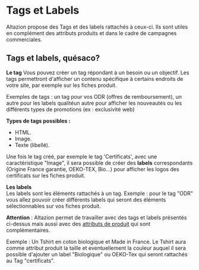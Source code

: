 # Tags et Labels

Altazion propose des Tags et des labels rattachés à ceux-ci. Ils sont utiles en complément des attributs produits et dans le cadre de campagnes commerciales.

## Tags et labels, quésaco? 
**Le tag**
Vous pouvez créer un tag répondant à un besoin ou un objectif. Les tags permettront d'afficher un contenu spécifique à certains endroits de votre site, par exemple sur les fiches produit. 

Exemples de tags : un tag pour vos ODR (offres de remboursement), un autre pour les labels qualitéun autre pour afficher les nouveautés ou les différents types de promotions (ex : exclusivité web)

**Types de tags possibles :** 
- HTML.
- Image.
- Texte (libellé).

Une fois le tag créé, par exemple le tag 'Certificats', avec une caractéristique "Image", il sera possible de créer des **labels** correspondants (Origine France garantie, OEKO-TEX, Bio...) pour afficher les logos des certificats sur les fiches produit. 

**Les labels**  
Les labels sont les éléments rattachés à un tag. 
Exemple : pour le tag "ODR" vous allez pouvoir créer différents labels qui seront des éléments sélectionnables sur vos fiches produit.

**Attention** : Altazion permet de travailler avec des tags et labels présentés ci-dessus mais aussi avec des  [attributs de produit](https://aide.altazion.com/fr-frv2/referencer/attributs.html) qui sont complémentaires. 

Exemple : Un Tshirt en coton biologique et Made in France. Le Tshirt aura comme attribut produit la taille et eventuellement la couleur auquel il sera possible d'ajouter un label "Biologique" ou OEKO-Tex qui seront rattachés au Tag "certificats". 